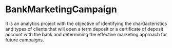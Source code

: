 # BankMarketingCampaign
It is an analytics project with the objective of identifying the char0acteristics and types of clients that will open a term deposit or a certificate of deposit account with the bank and determining the effective marketing approach for future campaigns.
